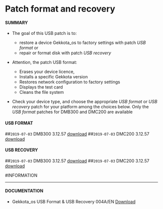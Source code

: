 # Patch format and recovery

#### **SUMMARY**
- The goal of this USB patch is to:
	- restore a device Gekkota_os to factory settings with patch *USB format* or
	- repair or format disk with patch *USB recovery*
- Attention, the patch USB format:
	- Erases your device licence,
	- Installs a specific Gekkota version
	- Restores network configuration to factory settings
	- Displays the test card
	- Cleans the file system

- Check your device type, and choose the appropriate *USB format* or *USB recovery* patch for your platform among the choices below. Only the *USB format* patches for DMB300 and DMC200 are available

#### **USB FORMAT**
##`2019-07-03` DMB300 3.12.57 [download](https://github.com/Qeedji/archives/blob/master/downloads/patch-format-and-recovery/usb-format-DMB300-V3.12.57.zip)
##`2019-07-03` DMC200 3.12.57 [download](https://github.com/Qeedji/archives/blob/master/downloads/patch-format-and-recovery/usb-format-DMC200-V3.12.57.zip)

#### **USB RECOVERY**
##`2019-07-03` DMB300 3.12.57 [download](https://github.com/Qeedji/archives/blob/master/downloads/patch-format-and-recovery/usb-recovery-DMB300-V3.12.57.zip)
##`2019-07-03` DMC200 3.12.57 [download](https://github.com/Qeedji/archives/blob/master/downloads/patch-format-and-recovery/usb-recovery-DMC200-V3.12.57.zip)


#INFORMATION
***********************************************************************
#### **DOCUMENTATION**
- Gekkota_os USB Format & USB Recovery 004A/EN [Download](https://github.com/Qeedji/archives/blob/master/downloads/patch-format-and-recovery/Gekkota-usb-format-or-usb-recovery-004A_en.pdf)









